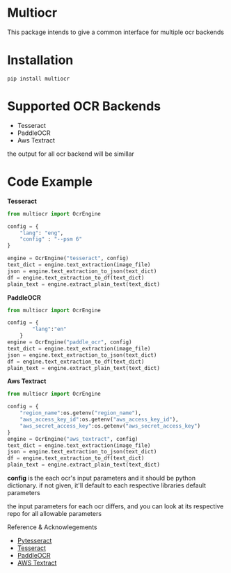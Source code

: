 # Multiocr
This package intends to give a common interface for multiple ocr backends

# Installation
```
pip install multiocr
```
# Supported OCR Backends

- Tesseract
- PaddleOCR
- Aws Textract

the output for all ocr backend will be simillar

# Code Example
**Tesseract**
```python
from multiocr import OcrEngine

config = {
    "lang": "eng",
    "config" : "--psm 6"   
}

engine = OcrEngine("tesseract", config)
text_dict = engine.text_extraction(image_file)
json = engine.text_extraction_to_json(text_dict)
df = engine.text_extraction_to_df(text_dict)
plain_text = engine.extract_plain_text(text_dict)
```
**PaddleOCR**
```python
from multiocr import OcrEngine

config = {
        "lang":"en"
    }
engine = OcrEngine("paddle_ocr", config)
text_dict = engine.text_extraction(image_file)
json = engine.text_extraction_to_json(text_dict)
df = engine.text_extraction_to_df(text_dict)
plain_text = engine.extract_plain_text(text_dict)
```
**Aws Textract**
```python
from multiocr import OcrEngine

config = {
    "region_name":os.getenv("region_name"),
    "aws_access_key_id":os.getenv("aws_access_key_id"),
    "aws_secret_access_key":os.getenv("aws_secret_access_key")
}
engine = OcrEngine("aws_textract", config)
text_dict = engine.text_extraction(image_file)
json = engine.text_extraction_to_json(text_dict)
df = engine.text_extraction_to_df(text_dict)
plain_text = engine.extract_plain_text(text_dict)
```

**config** is the each ocr's input parameters and it should be python dictionary. if not given, it'll default to each respective libraries default parameters

the input parameters for each ocr differs, and you can look at its respective repo for all allowable parameters

Reference & Acknowlegements

- [Pytesseract](https://github.com/madmaze/pytesseract)
- [Tesseract](https://github.com/tesseract-ocr/tesseract)
- [PaddleOCR](https://github.com/PaddlePaddle/PaddleOCR)
- [AWS Textract](https://docs.aws.amazon.com/textract/latest/dg/what-is.html)